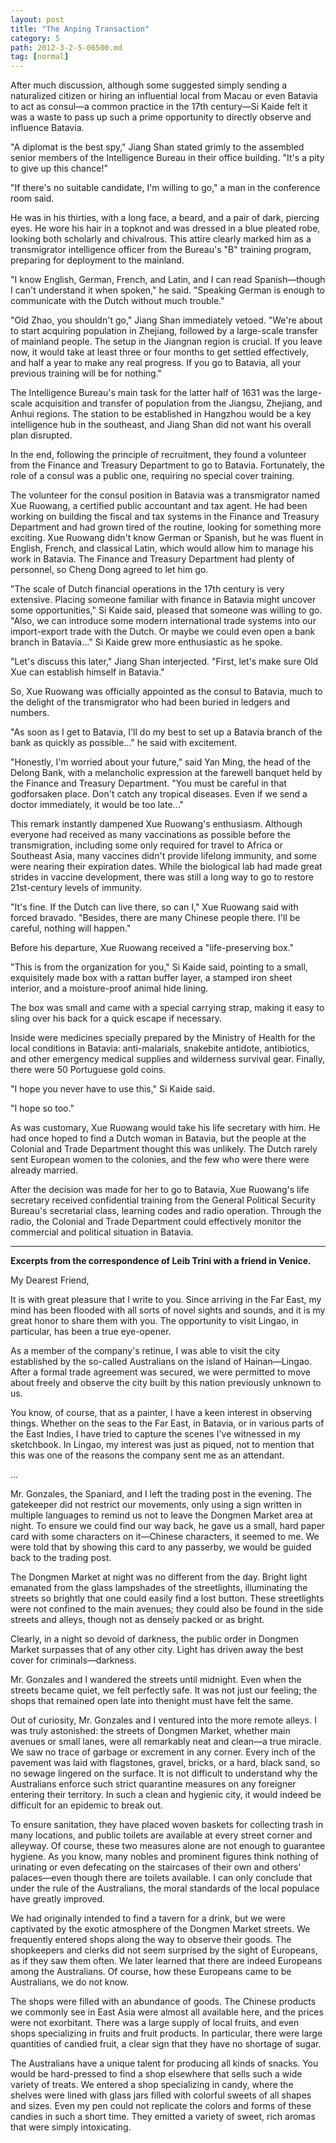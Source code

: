 ```yaml
---
layout: post
title: "The Anping Transaction"
category: 5
path: 2012-3-2-5-06500.md
tag: [normal]
---
```


After much discussion, although some suggested simply sending a naturalized citizen or hiring an influential local from Macau or even Batavia to act as consul—a common practice in the 17th century—Si Kaide felt it was a waste to pass up such a prime opportunity to directly observe and influence Batavia.

"A diplomat is the best spy," Jiang Shan stated grimly to the assembled senior members of the Intelligence Bureau in their office building. "It's a pity to give up this chance!"

"If there's no suitable candidate, I'm willing to go," a man in the conference room said.

He was in his thirties, with a long face, a beard, and a pair of dark, piercing eyes. He wore his hair in a topknot and was dressed in a blue pleated robe, looking both scholarly and chivalrous. This attire clearly marked him as a transmigrator intelligence officer from the Bureau's "B" training program, preparing for deployment to the mainland.

"I know English, German, French, and Latin, and I can read Spanish—though I can't understand it when spoken," he said. "Speaking German is enough to communicate with the Dutch without much trouble."

"Old Zhao, you shouldn't go," Jiang Shan immediately vetoed. "We're about to start acquiring population in Zhejiang, followed by a large-scale transfer of mainland people. The setup in the Jiangnan region is crucial. If you leave now, it would take at least three or four months to get settled effectively, and half a year to make any real progress. If you go to Batavia, all your previous training will be for nothing."

The Intelligence Bureau's main task for the latter half of 1631 was the large-scale acquisition and transfer of population from the Jiangsu, Zhejiang, and Anhui regions. The station to be established in Hangzhou would be a key intelligence hub in the southeast, and Jiang Shan did not want his overall plan disrupted.

In the end, following the principle of recruitment, they found a volunteer from the Finance and Treasury Department to go to Batavia. Fortunately, the role of a consul was a public one, requiring no special cover training.

The volunteer for the consul position in Batavia was a transmigrator named Xue Ruowang, a certified public accountant and tax agent. He had been working on building the fiscal and tax systems in the Finance and Treasury Department and had grown tired of the routine, looking for something more exciting. Xue Ruowang didn't know German or Spanish, but he was fluent in English, French, and classical Latin, which would allow him to manage his work in Batavia. The Finance and Treasury Department had plenty of personnel, so Cheng Dong agreed to let him go.

"The scale of Dutch financial operations in the 17th century is very extensive. Placing someone familiar with finance in Batavia might uncover some opportunities," Si Kaide said, pleased that someone was willing to go. "Also, we can introduce some modern international trade systems into our import-export trade with the Dutch. Or maybe we could even open a bank branch in Batavia..." Si Kaide grew more enthusiastic as he spoke.

"Let's discuss this later," Jiang Shan interjected. "First, let's make sure Old Xue can establish himself in Batavia."

So, Xue Ruowang was officially appointed as the consul to Batavia, much to the delight of the transmigrator who had been buried in ledgers and numbers.

"As soon as I get to Batavia, I'll do my best to set up a Batavia branch of the bank as quickly as possible..." he said with excitement.

"Honestly, I'm worried about your future," said Yan Ming, the head of the Delong Bank, with a melancholic expression at the farewell banquet held by the Finance and Treasury Department. "You must be careful in that godforsaken place. Don't catch any tropical diseases. Even if we send a doctor immediately, it would be too late..."

This remark instantly dampened Xue Ruowang's enthusiasm. Although everyone had received as many vaccinations as possible before the transmigration, including some only required for travel to Africa or Southeast Asia, many vaccines didn't provide lifelong immunity, and some were nearing their expiration dates. While the biological lab had made great strides in vaccine development, there was still a long way to go to restore 21st-century levels of immunity.

"It's fine. If the Dutch can live there, so can I," Xue Ruowang said with forced bravado. "Besides, there are many Chinese people there. I'll be careful, nothing will happen."

Before his departure, Xue Ruowang received a "life-preserving box."

"This is from the organization for you," Si Kaide said, pointing to a small, exquisitely made box with a rattan buffer layer, a stamped iron sheet interior, and a moisture-proof animal hide lining.

The box was small and came with a special carrying strap, making it easy to sling over his back for a quick escape if necessary.

Inside were medicines specially prepared by the Ministry of Health for the local conditions in Batavia: anti-malarials, snakebite antidote, antibiotics, and other emergency medical supplies and wilderness survival gear. Finally, there were 50 Portuguese gold coins.

"I hope you never have to use this," Si Kaide said.

"I hope so too."

As was customary, Xue Ruowang would take his life secretary with him. He had once hoped to find a Dutch woman in Batavia, but the people at the Colonial and Trade Department thought this was unlikely. The Dutch rarely sent European women to the colonies, and the few who were there were already married.

After the decision was made for her to go to Batavia, Xue Ruowang's life secretary received confidential training from the General Political Security Bureau's secretarial class, learning codes and radio operation. Through the radio, the Colonial and Trade Department could effectively monitor the commercial and political situation in Batavia.

***

**Excerpts from the correspondence of Leib Trini with a friend in Venice.**

My Dearest Friend,

It is with great pleasure that I write to you. Since arriving in the Far East, my mind has been flooded with all sorts of novel sights and sounds, and it is my great honor to share them with you. The opportunity to visit Lingao, in particular, has been a true eye-opener.

As a member of the company's retinue, I was able to visit the city established by the so-called Australians on the island of Hainan—Lingao. After a formal trade agreement was secured, we were permitted to move about freely and observe the city built by this nation previously unknown to us.

You know, of course, that as a painter, I have a keen interest in observing things. Whether on the seas to the Far East, in Batavia, or in various parts of the East Indies, I have tried to capture the scenes I've witnessed in my sketchbook. In Lingao, my interest was just as piqued, not to mention that this was one of the reasons the company sent me as an attendant.

...

Mr. Gonzales, the Spaniard, and I left the trading post in the evening. The gatekeeper did not restrict our movements, only using a sign written in multiple languages to remind us not to leave the Dongmen Market area at night. To ensure we could find our way back, he gave us a small, hard paper card with some characters on it—Chinese characters, it seemed to me. We were told that by showing this card to any passerby, we would be guided back to the trading post.

The Dongmen Market at night was no different from the day. Bright light emanated from the glass lampshades of the streetlights, illuminating the streets so brightly that one could easily find a lost button. These streetlights were not confined to the main avenues; they could also be found in the side streets and alleys, though not as densely packed or as bright.

Clearly, in a night so devoid of darkness, the public order in Dongmen Market surpasses that of any other city. Light has driven away the best cover for criminals—darkness.

Mr. Gonzales and I wandered the streets until midnight. Even when the streets became quiet, we felt perfectly safe. It was not just our feeling; the shops that remained open late into thenight must have felt the same.

Out of curiosity, Mr. Gonzales and I ventured into the more remote alleys. I was truly astonished: the streets of Dongmen Market, whether main avenues or small lanes, were all remarkably neat and clean—a true miracle. We saw no trace of garbage or excrement in any corner. Every inch of the pavement was laid with flagstones, gravel, bricks, or a hard, black sand, so no sewage lingered on the surface. It is not difficult to understand why the Australians enforce such strict quarantine measures on any foreigner entering their territory. In such a clean and hygienic city, it would indeed be difficult for an epidemic to break out.

To ensure sanitation, they have placed woven baskets for collecting trash in many locations, and public toilets are available at every street corner and alleyway. Of course, these two measures alone are not enough to guarantee hygiene. As you know, many nobles and prominent figures think nothing of urinating or even defecating on the staircases of their own and others' palaces—even though there are toilets available. I can only conclude that under the rule of the Australians, the moral standards of the local populace have greatly improved.

We had originally intended to find a tavern for a drink, but we were captivated by the exotic atmosphere of the Dongmen Market streets. We frequently entered shops along the way to observe their goods. The shopkeepers and clerks did not seem surprised by the sight of Europeans, as if they saw them often. We later learned that there are indeed Europeans among the Australians. Of course, how these Europeans came to be Australians, we do not know.

The shops were filled with an abundance of goods. The Chinese products we commonly see in East Asia were almost all available here, and the prices were not exorbitant. There was a large supply of local fruits, and even shops specializing in fruits and fruit products. In particular, there were large quantities of candied fruit, a clear sign that they have no shortage of sugar.

The Australians have a unique talent for producing all kinds of snacks. You would be hard-pressed to find a shop elsewhere that sells such a wide variety of treats. We entered a shop specializing in candy, where the shelves were lined with glass jars filled with colorful sweets of all shapes and sizes. Even my pen could not replicate the colors and forms of these candies in such a short time. They emitted a variety of sweet, rich aromas that were simply intoxicating.